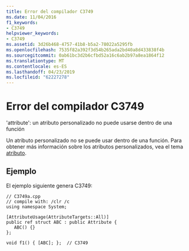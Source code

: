 ```yaml
---
title: Error del compilador C3749
ms.date: 11/04/2016
f1_keywords:
- C3749
helpviewer_keywords:
- C3749
ms.assetid: 3d26b468-4757-41b8-b5a2-78022a5295fb
ms.openlocfilehash: 7535f82a392f3d54b265ada2bd40a8d433838f4b
ms.sourcegitcommit: 0ab61bc3d2b6cfbd52a16c6ab2b97a8ea1864f12
ms.translationtype: MT
ms.contentlocale: es-ES
ms.lasthandoff: 04/23/2019
ms.locfileid: "62227278"
---
```

# <a name="compiler-error-c3749"></a>Error del compilador C3749

'attribute': un atributo personalizado no puede usarse dentro de una función

Un atributo personalizado no se puede usar dentro de una función. Para obtener más información sobre los atributos personalizados, vea el tema [atributo](../../windows/attributes/attribute.md).

## <a name="example"></a>Ejemplo

El ejemplo siguiente genera C3749:

```
// C3749a.cpp
// compile with: /clr /c
using namespace System;

[AttributeUsage(AttributeTargets::All)]
public ref struct ABC : public Attribute {
   ABC() {}
};

void f1() { [ABC]; };  // C3749
```
